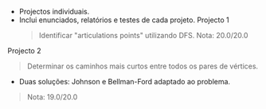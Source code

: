 - Projectos individuais.
- Inclui enunciados, relatórios e testes de cada projeto.
Projecto 1
  > Identificar "articulations points" utilizando DFS.
  > Nota: 20.0/20.0
  
Projecto 2
  > Determinar os caminhos mais curtos entre todos os pares de vértices.  
  * Duas soluções: Johnson e Bellman-Ford adaptado ao problema.
  > Nota: 19.0/20.0
